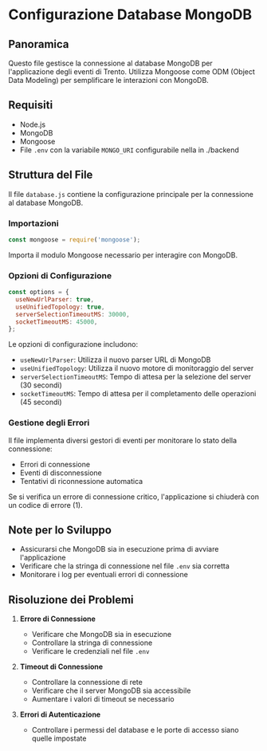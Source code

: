 # Configurazione Database MongoDB

## Panoramica
Questo file gestisce la connessione al database MongoDB per l'applicazione degli eventi di Trento. Utilizza Mongoose come ODM (Object Data Modeling) per semplificare le interazioni con MongoDB.

## Requisiti
- Node.js
- MongoDB
- Mongoose
- File `.env` con la variabile `MONGO_URI` configurabile nella in ./backend

## Struttura del File
Il file `database.js` contiene la configurazione principale per la connessione al database MongoDB.

### Importazioni
```javascript
const mongoose = require('mongoose');
```
Importa il modulo Mongoose necessario per interagire con MongoDB.

### Opzioni di Configurazione
```javascript
const options = {
  useNewUrlParser: true,
  useUnifiedTopology: true,
  serverSelectionTimeoutMS: 30000,
  socketTimeoutMS: 45000,
};
```

Le opzioni di configurazione includono:
- `useNewUrlParser`: Utilizza il nuovo parser URL di MongoDB
- `useUnifiedTopology`: Utilizza il nuovo motore di monitoraggio del server
- `serverSelectionTimeoutMS`: Tempo di attesa per la selezione del server (30 secondi)
- `socketTimeoutMS`: Tempo di attesa per il completamento delle operazioni (45 secondi)

### Gestione degli Errori
Il file implementa diversi gestori di eventi per monitorare lo stato della connessione:
- Errori di connessione
- Eventi di disconnessione
- Tentativi di riconnessione automatica

Se si verifica un errore di connessione critico, l'applicazione si chiuderà con un codice di errore (1).

## Note per lo Sviluppo
- Assicurarsi che MongoDB sia in esecuzione prima di avviare l'applicazione
- Verificare che la stringa di connessione nel file `.env` sia corretta
- Monitorare i log per eventuali errori di connessione

## Risoluzione dei Problemi
1. **Errore di Connessione**
   - Verificare che MongoDB sia in esecuzione
   - Controllare la stringa di connessione
   - Verificare le credenziali nel file `.env`

2. **Timeout di Connessione**
   - Controllare la connessione di rete
   - Verificare che il server MongoDB sia accessibile
   - Aumentare i valori di timeout se necessario

3. **Errori di Autenticazione**
   - Controllare i permessi del database e le porte di accesso siano quelle impostate